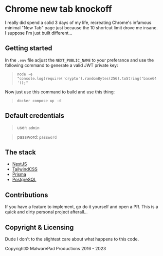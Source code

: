 # Chrome new tab knockoff

I really did spend a solid 3 days of my life, recreating Chrome's infamous minimal "New Tab" page just because the 10 shortcut limit drove me insane. I suppose I'm just built different...

## Getting started

In the `.env` file adjust the `NEXT_PUBLIC_NAME` to your preferance and use the following command to generate a valid JWT private key:

> `node -e "console.log(require('crypto').randomBytes(256).toString('base64'));"`

Now just use this command to build and use this thing:

> `docker compose up -d`

## Default credentials

> user: `admin`

> password: `password`

## The stack

- [NextJS](https://nextjs.org/)
- [TailwindCSS](https://tailwindcss.com/)
- [Prisma](https://prisma.io/)
- [PostgreSQL](https://www.postgresql.org/)

## Contributions

If you have a feature to implement, go do it yourself and open a PR. This is a quick and dirty personal project afterall...

## Copyright & Licensing

Dude I don't to the slightest care about what happens to this code.

Copyright&copy; MalwarePad Productions 2016 - 2023
